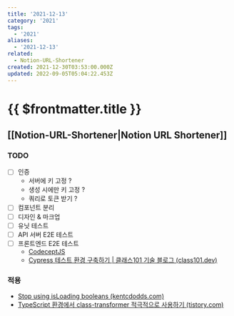 ```yaml
---
title: '2021-12-13'
category: '2021'
tags:
  - '2021'
aliases:
  - '2021-12-13'
related:
  - Notion-URL-Shortener
created: 2021-12-30T03:53:00.000Z
updated: 2022-09-05T05:04:22.453Z
---
```


# {{ $frontmatter.title }}

## [[Notion-URL-Shortener|Notion URL Shortener]]

### TODO

- [ ] 인증
  - 서버에 키 고정 ?
  - 생성 시에만 키 고정 ?
  - 쿼리로 토큰 받기 ?
- [ ] 컴포넌트 분리
- [ ] 디자인 & 마크업
- [ ] 유닛 테스트
- [ ] API 서버 E2E 테스트
- [ ] 프론트엔드 E2E 테스트
  - [CodeceptJS](https://codecept.io/)
  - [Cypress 테스트 환경 구축하기 | 클래스101 기술 블로그 (class101.dev)](https://class101.dev/ko/blog/2020/06/24/han/)

### 적용

- [Stop using isLoading booleans (kentcdodds.com)](https://kentcdodds.com/blog/stop-using-isloading-booleans)
- [TypeScript 환경에서 class-transformer 적극적으로 사용하기 (tistory.com)](https://jojoldu.tistory.com/617?category=635878)
